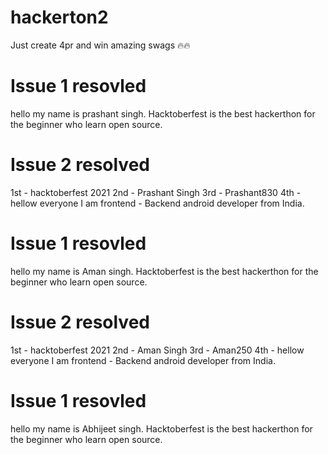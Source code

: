 # hackerton2
 Just create 4pr and win amazing swags 🔥🔥 
# Issue 1 resovled 
 hello my name is prashant singh. Hacktoberfest is the best hackerthon for the beginner who learn open source.
# Issue 2 resolved
  1st - hacktoberfest 2021
  2nd - Prashant Singh
  3rd - Prashant830
  4th - hellow everyone I am frontend - Backend android developer from India.

# Issue 1 resovled 

 hello my name is Aman singh. Hacktoberfest is the best hackerthon for the beginner who learn open source.

# Issue 2 resolved
  1st - hacktoberfest 2021
  2nd - Aman Singh
  3rd - Aman250
  4th - hellow everyone I am frontend - Backend android developer from India.

# Issue 1 resovled 
 hello my name is Abhijeet singh. Hacktoberfest is the best hackerthon for the beginner who learn open source.
